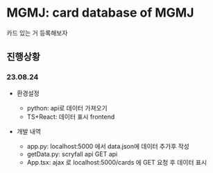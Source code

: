 # MGMJ: card database of MGMJ 
카드 있는 거 등록해보자

## 진행상황
### 23.08.24
- 환경설정
    - python: api로 데이터 가져오기
    - TS+React: 데이터 표시 frontend

- 개발 내역
    - app.py: localhost:5000 에서 data.json에 데이터 추가후 작성
    - getData.py: scryfall api GET api
    - App.tsx: ajax 로 localhost:5000/cards 에 GET 요청 후 데이터 표시